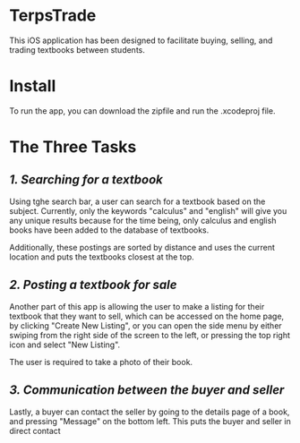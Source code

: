 TerpsTrade
=========
This iOS application has been designed to facilitate buying, selling, and trading textbooks between students. 

Install
=========
To run the app, you can download the zipfile and run the .xcodeproj file.

The Three Tasks
=========
*1. Searching for a textbook*
---------
Using tghe search bar, a user can search for a textbook based on the subject. Currently, only the keywords "calculus" and "english" will give you any unique results because for the time being, only calculus and english books have been added to the database of textbooks.

Additionally, these postings are sorted by distance and uses the current location and puts the textbooks closest at the top.

*2. Posting a textbook for sale*
---------
Another part of this app is allowing the user to make a listing for their textbook that they want to sell, which can be accessed on the home page, by clicking "Create New Listing", or you can open the side menu by either swiping from the right side of the screen to the left, or pressing the top right icon and select "New Listing".

The user is required to take a photo of their book.

*3. Communication between the buyer and seller*
---------
Lastly, a buyer can contact the seller by going to the details page of a book, and pressing "Message" on the bottom left. This puts the buyer and seller in direct contact

